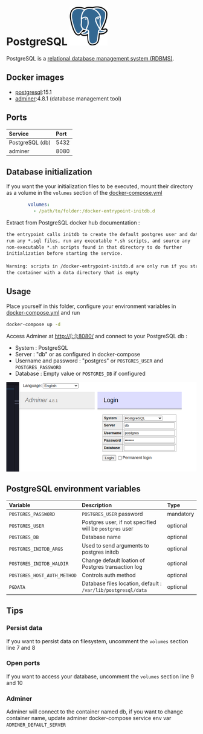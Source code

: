 # PostgreSQL <img src="../documentation/images/postgresql-logo.png" alt="postgresql logo" width="100"/>

PostgreSQL is a [relational database management system (RDBMS)](../documentation/RDBMS.md).

## Docker images

- [postgresql](https://hub.docker.com/_/postgres):15.1
- [adminer](https://hub.docker.com/_/adminer/):4.8.1 (database management tool)

## Ports

| Service           | Port |
| :---------------- | :--- |
| PostgreSQL (db)   | 5432 |
| adminer           | 8080 |

## Database initialization

If you want the your initialization files to be executed, mount their directory as a volume in the `volumes` section of the [docker-compose.yml](./docker-compose.yml)

```yaml
        volumes:
          - /path/to/folder:/docker-entrypoint-initdb.d
```

Extract from PostgreSQL docker hub documentation :

```txt
the entrypoint calls initdb to create the default postgres user and database, it will
run any *.sql files, run any executable *.sh scripts, and source any
non-executable *.sh scripts found in that directory to do further
initialization before starting the service.

Warning: scripts in /docker-entrypoint-initdb.d are only run if you start
the container with a data directory that is empty
```

## Usage

Place yourself in this folder, configure your environment variables in [docker-compose.yml](./docker-compose.yml) and run

```bash
docker-compose up -d
```

Access Adminer at [http://[::]:8080/](http://[::]:8080/) and connect to your PostgreSQL db :

- System : PostgreSQL
- Server : "db" or as configured in docker-compose
- Username and password : "postgres" or `POSTGRES_USER` and `POSTGRES_PASSWORD`
- Database : Empty value or `POSTGRES_DB` if configured

![adminer configuration](../documentation/images/adminer-connect-postgresql.png)

## PostgreSQL environment variables

| Variable                    | Description                                                   | Type      |
| :-------------------------- | :------------------------------------------------------------ | :-------- |
| `POSTGRES_PASSWORD`         | `POSTGRES_USER` password                                      | mandatory |
| `POSTGRES_USER`             | Postgres user, if not specified will be `postgres` user       | optional  |
| `POSTGRES_DB`               | Database name                                                 | optional  |
| `POSTGRES_INITDB_ARGS`      | Used to send arguments to postgres initdb                     | optional  |
| `POSTGRES_INITDB_WALDIR`    | Change default loation of Postgres transaction log            | optional  |
| `POSTGRES_HOST_AUTH_METHOD` | Controls auth method                                          | optional  |
| `PGDATA`                    | Database files location, default : `/var/lib/postgresql/data` | optional  |

## Tips

### Persist data

If you want to persist data on filesystem, uncomment the `volumes` section line 7 and 8

### Open ports

If you want to access your database, uncomment the `volumes` section line 9 and 10

### Adminer

Adminer will connect to the container named db, if you want to change container name, update adminer docker-compose service env var `ADMINER_DEFAULT_SERVER`
